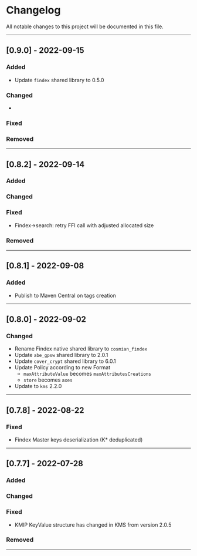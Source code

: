 # Changelog

All notable changes to this project will be documented in this file.

---
## [0.9.0] - 2022-09-15
### Added
- Update `findex` shared library to 0.5.0
### Changed
-
### Fixed
### Removed

---
## [0.8.2] - 2022-09-14
### Added
### Changed
### Fixed
- Findex->search: retry FFI call with adjusted allocated size
### Removed

---
## [0.8.1] - 2022-09-08
### Added
- Publish to Maven Central on tags creation

---
## [0.8.0] - 2022-09-02
### Changed
- Rename Findex native shared library to `cosmian_findex`
- Update `abe_gpsw` shared library to 2.0.1
- Update `cover_crypt` shared library to 6.0.1
- Update Policy according to new Format
  * `maxAttributeValue` becomes `maxAttributesCreations`
  * `store` becomes `axes`
- Update to `kms` 2.2.0

---
## [0.7.8] - 2022-08-22
### Fixed
- Findex Master keys deserialization (K* deduplicated)

---
## [0.7.7] - 2022-07-28
### Added
### Changed
### Fixed
- KMIP KeyValue structure has changed in KMS from version 2.0.5
### Removed
---
